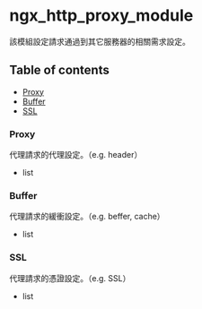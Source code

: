 # ngx_http_proxy_module
該模組設定請求通過到其它服務器的相關需求設定。

## Table of contents
- [Proxy](Proxy)
- [Buffer](Buffer)
- [SSL](SSL)

### Proxy
代理請求的代理設定。（e.g. header）
- list 

### Buffer
代理請求的緩衝設定。（e.g. beffer, cache）
- list 

### SSL
代理請求的憑證設定。（e.g. SSL）
- list 

